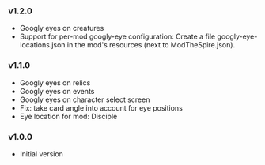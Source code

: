 ### v1.2.0
* Googly eyes on creatures
* Support for per-mod googly-eye configuration:
  Create a file googly-eye-locations.json in the mod's resources (next to ModTheSpire.json).

### v1.1.0
* Googly eyes on relics
* Googly eyes on events
* Googly eyes on character select screen
* Fix: take card angle into account for eye positions
* Eye location for mod: Disciple

### v1.0.0
* Initial version
